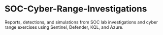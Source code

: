 # SOC-Cyber-Range-Investigations
Reports, detections, and simulations from SOC lab investigations and cyber range exercises using Sentinel, Defender, KQL, and Azure.
